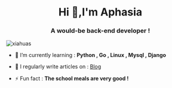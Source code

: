 <h1 align="center">Hi 👋,I'm Aphasia</h1>
<h3 align="center">A would-be back-end developer !</h3>

<p align="left"> <img src="https://komarev.com/ghpvc/?username=xiahuas&label=Profile%20views&color=0e75b6&style=flat" alt="xiahuas" /> </p>

- 🌱 I’m currently learning : **Python , Go , Linux , Mysql , Django**

- 📝 I regularly write articles on : [Blog](https://www.aphasia.top)

- ⚡ Fun fact : **The school meals are very good !**
